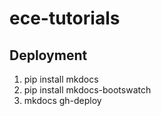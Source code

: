 # ece-tutorials

## Deployment

1. pip install mkdocs
2. pip install mkdocs-bootswatch
3. mkdocs gh-deploy